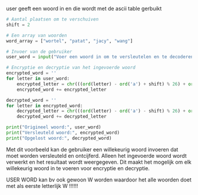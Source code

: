 user geeft een woord in en die wordt met de ascii table gerbuikt 

````python
# Aantal plaatsen om te verschuiven
shift = 2

# Een array van woorden
word_array = ["wortel", "patat", "jacy", "wang"]

# Invoer van de gebruiker
user_word = input("Voer een woord in om te versleutelen en te decoderen: ")

# Encryptie en decryptie van het ingevoerde woord
encrypted_word = ''
for letter in user_word:
    encrypted_letter = chr(((ord(letter) - ord('a') + shift) % 26) + ord('a'))
    encrypted_word += encrypted_letter

decrypted_word = ''
for letter in encrypted_word:
    decrypted_letter = chr(((ord(letter) - ord('a') - shift) % 26) + ord('a'))
    decrypted_word += decrypted_letter

print("Origineel woord:", user_word)
print("Versleuteld woord:", encrypted_word)
print("Opgelost woord:", decrypted_word)

`````

Met dit voorbeeld kan de gebruiker een willekeurig woord invoeren dat moet worden versleuteld en ontcijferd. Alleen het ingevoerde woord wordt verwerkt en het resultaat wordt weergegeven. Dit maakt het mogelijk om elk willekeurig woord in te voeren voor encryptie en decryptie.

USER WORD kan bv ook gewoon W worden waardoor het alle woorden doet met als eerste letterlijk W !!!!!!